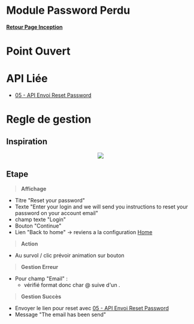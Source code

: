 # Module Password Perdu

**[Retour Page Inception](./00_Page_Inception.md)**

# Point Ouvert

# API Liée
- [05 - API Envoi Reset Password](../API/05_Envoie_Reset_Password.md)
# Regle de gestion

## Inspiration
<p align="center">
	<img src="./Inspiration/Reset_Password.png" />
</p>

## Etape

> **Affichage**

- Titre "Reset your password"
- Texte "Enter your login and we will send you instructions to reset your password on your account email"
- champ texte "Login"
- Bouton "Continue"
- Lien "Back to home" -> reviens a la configuration [Home](./00_Page_Inception.md)

> **Action**

- Au survol / clic prévoir animation sur bouton

> **Gestion Erreur**

- Pour champ "Email" :
	- vérifié format donc char @ suive d'un .

> **Gestion Succès**

- Envoyer le lien pour reset avec [05 - API Envoi Reset Password](../API/05_Envoie_Reset_Password.md)
- Message "The email has been send"